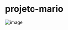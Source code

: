 # projeto-mario

![image](https://github.com/user-attachments/assets/d518162a-e527-40d5-b18c-654f78f9d463)

